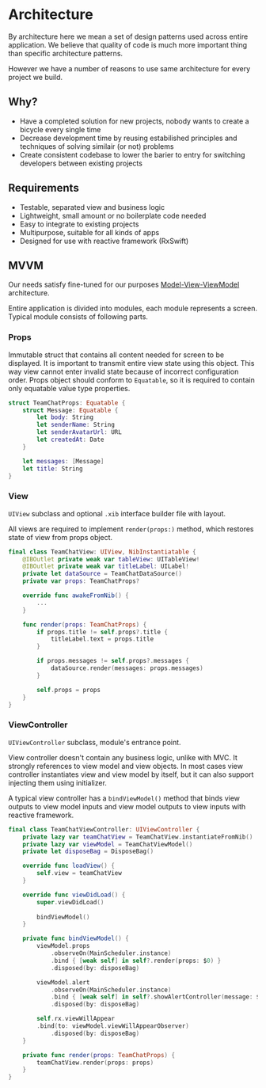 # Architecture

By architecture here we mean a set of design patterns used across entire application. We believe that quality of code is much more important thing than specific architecture patterns.

However we have a number of reasons to use same architecture for every project we build.

## Why?

- Have a completed solution for new projects, nobody wants to create a bicycle every single time
- Decrease development time by reusing estabilished principles and techniques of solving similair (or not) problems
- Create consistent codebase to lower the barier to entry for switching developers between existing projects

## Requirements

- Testable, separated view and business logic
- Lightweight, small amount or no boilerplate code needed
- Easy to integrate to existing projects
- Multipurpose, suitable for all kinds of apps
- Designed for use with reactive framework (RxSwift)

## MVVM

Our needs satisfy fine-tuned for our purposes [Model-View-ViewModel](https://en.wikipedia.org/wiki/Model–view–viewmodel) architecture.

Entire application is divided into modules, each module represents a screen.
Typical module consists of following parts.

### Props

Immutable struct that contains all content needed for screen to be displayed.
It is important to transmit entire view state using this object. This way view cannot enter invalid state because of incorrect configuration order.
Props object should conform to `Equatable`, so it is required to contain only equatable value type properties.

```swift
struct TeamChatProps: Equatable {
    struct Message: Equatable {
        let body: String
        let senderName: String
        let senderAvatarUrl: URL
        let createdAt: Date
    }

    let messages: [Message]
    let title: String
}
```

### View

`UIView` subclass and optional `.xib` interface builder file with layout. 

All views are required to implement `render(props:)` method, which restores state of view from props object.

```swift
final class TeamChatView: UIView, NibInstantiatable {
    @IBOutlet private weak var tableView: UITableView!
    @IBOutlet private weak var titleLabel: UILabel!
    private let dataSource = TeamChatDataSource()
    private var props: TeamChatProps?

    override func awakeFromNib() {
        ...
    }

    func render(props: TeamChatProps) {
        if props.title != self.props?.title {
            titleLabel.text = props.title
        }    

        if props.messages != self.props?.messages {
            dataSource.render(messages: props.messages)
        }

        self.props = props
    }
}
```

### ViewController

`UIViewController` subclass, module's entrance point. 

View controller doesn't contain any business logic, unlike with MVC. It strongly references to view model and view objects. In most cases view controller instantiates view and view model by itself, but it can also support injecting them using initializer. 

A typical view controller has a `bindViewModel()` method that binds view outputs to view model inputs and view model outputs to view inputs with reactive framework.

```swift
final class TeamChatViewController: UIViewController {
    private lazy var teamChatView = TeamChatView.instantiateFromNib()
    private lazy var viewModel = TeamChatViewModel()
    private let disposeBag = DisposeBag()

    override func loadView() {
        self.view = teamChatView
    }

    override func viewDidLoad() {
        super.viewDidLoad()
        
        bindViewModel()
    }

    private func bindViewModel() {
        viewModel.props
            .observeOn(MainScheduler.instance)
            .bind { [weak self] in self?.render(props: $0) }
            .disposed(by: disposeBag)

        viewModel.alert
            .observeOn(MainScheduler.instance)
            .bind { [weak self] in self?.showAlertController(message: $0) }
            .disposed(by: disposeBag)

        self.rx.viewWillAppear
	    .bind(to: viewModel.viewWillAppearObserver)
            .disposed(by: disposeBag)
    }

    private func render(props: TeamChatProps) {
        teamChatView.render(props: props)
    }
}
```
